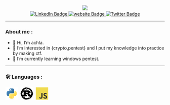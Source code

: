 <div id="header" align="center">
  <img src="https://media2.giphy.com/media/1oBwBVLGoLteCP2kyD/giphy.gif?cid=ecf05e47ilc3fpnimqfgvubgn5cvwv0sf49loci4c1sjv2kb&rid=giphy.gif&ct=g" width="100"/>
</div>
<div id="badges" align="center">
  <a href="https://www.linkedin.com/in/ayoub-ch-babi/">
    <img src="https://img.shields.io/badge/LinkedIn-0077B5?style=for-the-badge&logo=linkedin&logoColor=white" alt="LinkedIn Badge"/>
  </a>
  <a href="https://achla95.github.io/">
    <img src="https://img.shields.io/badge/GitHub-100000?style=for-the-badge&logo=github&logoColor=white" alt="website Badge"/>
  </a>
  <a href="https://twitter.com/achla95">
    <img src="https://img.shields.io/badge/Twitter-1DA1F2?style=for-the-badge&logo=twitter&logoColor=white" alt="Twitter Badge"/>
  </a>
</div>

---

### About me : 

- 👋 Hi, I’m achla.
- 🏴 I’m interested in {crypto,pentest} and I put my knowledge into practice by making ctf.
- 👀 I’m currently learning windows pentest.

---

### :hammer_and_wrench: Languages : 
<div>
  <img src="https://github.com/devicons/devicon/blob/master/icons/python/python-original.svg" title="PHP"  alt="PHP" width="40" height="40"/>&nbsp;
  <img src="https://github.com/devicons/devicon/blob/master/icons/rust/rust-original.svg" title="RUST"  alt="RUST" width="40" height="40"/>&nbsp;
  <img src="https://github.com/devicons/devicon/blob/master/icons/javascript/javascript-original.svg" title="JavaScript" alt="JavaScript" width="40" height="40"/>&nbsp;

</div>

<!---
achla95/achla95 is a ✨ special ✨ repository because its `README.md` (this file) appears on your GitHub profile.
You can click the Preview link to take a look at your changes.
--->
